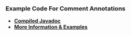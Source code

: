 ### Example Code For Comment Annotations

- **[Compiled Javadoc](https://javadoc.driedsponge.net/)**
- **[More Information & Examples](https://www.oracle.com/technical-resources/articles/java/javadoc-tool.html)**